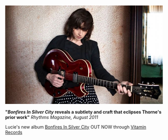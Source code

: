 [![Bonfires In Silver City][3]][1]  

**"_Bonfires In Silver City_ reveals a subtlety and craft that eclipses Thorne's prior work"** _Rhythms Magazine, August 2011_   
 
Lucie's new album [Bonfires In Silver City][1] OUT NOW through [Vitamin Records][2]  

  [1]: albums/bonfires-in-silver-city
  [2]: http://www.vitamin.net.au/
  [3]: data/image/front/loretta.jpg


